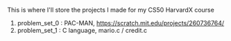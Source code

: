 This is where I'll store the projects I made for my CS50 HarvardX course

1. problem_set_0 : PAC-MAN,   https://scratch.mit.edu/projects/260736764/ 
2. problem_set_1 : C language, mario.c / credit.c
